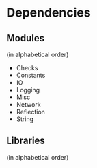 # Dependencies

## Modules
(in alphabetical order)

* Checks
* Constants
* IO
* Logging
* Misc
* Network
* Reflection
* String

## Libraries
(in alphabetical order)
